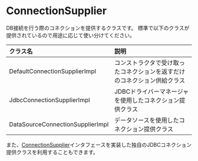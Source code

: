 # ConnectionSupplier

DB接続を行う際のコネクションを提供するクラスです。
標準で以下のクラスが提供されているので用途に応じて使い分けてください。

|クラス名|説明|
|:--|:--|
|DefaultConnectionSupplierImpl|コンストラクタで受け取ったコネクションを返すだけのコネクション供給クラス|
|JdbcConnectionSupplierImpl|JDBCドライバーマネージャを使用したコネクション提供クラス|
|DataSourceConnectionSupplierImpl|データソースを使用したコネクション提供クラス|

また、[ConnectionSupplier](https://github.com/future-architect/uroborosql/blob/master/src/main/java/jp/co/future/uroborosql/connection/ConnectionSupplier.java)インタフェースを実装した独自のJDBCコネクション提供クラスを利用することもできます。
